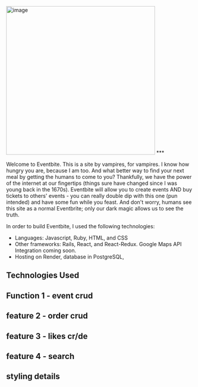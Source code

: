 <img width="400" alt="image" src="https://github.com/jprandazzo/EventBite/assets/131551196/e8e08af8-a2ed-443b-bfe9-42b53cd1efbb">
***

Welcome to Eventbite. This is a site by vampires, for vampires. I know how hungry you are, because I am too. And what better way to find your next meal by getting the humans to come to you?
Thankfully, we have the power of the internet at our fingertips (things sure have changed since I was young back in the 1670s). Eventbite will allow you to create events AND buy tickets to others' events - you can really double dip with this one (pun intended) and have some fun while you feast. And don't worry, humans see this site as a normal Eventbrite; only our dark magic allows us to see the truth.

In order to build Eventbite, I used the following technologies:
* Languages: Javascript, Ruby, HTML, and CSS
* Other frameworks: Rails, React, and React-Redux. Google Maps API Integration coming soon.
* Hosting on Render, database in PostgreSQL, 

## Technologies Used

## Function 1 - event crud

## feature 2 - order crud

## feature 3 - likes cr/de

## feature 4 - search

## styling details
